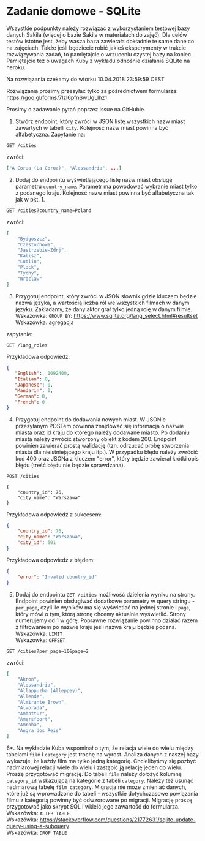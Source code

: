 # Zadanie domowe - SQLite

Wszystkie podpunkty należy rozwiązać z wykorzystaniem testowej bazy danych Sakila (więcej o bazie Sakila w materiałach do zajęć). Dla celów testów istotne jest, żeby wasza baza zawierała dokładnie te same dane co na zajęciach. Także jeśli będziecie robić jakieś eksperymenty w trakcie rozwiązywania zadań, to pamiętajcie o wrzuceniu czystej bazy na koniec. Pamiętajcie też o uwagach Kuby z wykładu odnośnie działania SQLite na heroku. 

Na rozwiązania czekamy do wtorku 10.04.2018 23:59:59 CEST

Rozwiązania prosimy przesyłać tylko za pośrednictwem formularza: https://goo.gl/forms/7lzl6pfnSwUgLlhz1

Prosimy o zadawanie pytań poprzez issue na GitHubie.


1. Stwórz endpoint, który zwróci w JSON listę wszystkich nazw miast zawartych w tabelli `city`. Kolejność nazw miast powinna być alfabetyczna.
Zapytanie na:
```
GET /cities
```
zwróci:
```json
["A Corua (La Corua)", "Alessandria", ...]
```
2. Dodaj do endpointu wyświetlającego listę nazw miast obsługę parametru `country_name`. Parametr ma powodować wybranie miast tylko z podanego kraju. Kolejność nazw miast powinna być alfabetyczna tak jak w pkt. 1.
```
GET /cities?country_name=Poland
```
zwróci:
```json
[
    "Bydgoszcz",
    "Czestochowa",
    "Jastrzebie-Zdrj",
    "Kalisz",
    "Lublin",
    "Plock",
    "Tychy",
    "Wroclaw"
]
```
3. Przygotuj endpoint, który zwróci w JSON słownik gdzie kluczem będzie nazwa języka, a wartością liczba ról we wszystkich filmach w danym języku. Zakładamy, że dany aktor grał tylko jedną rolę w danym filmie.  
Wskazówka: `GROUP BY`: https://www.sqlite.org/lang_select.html#resultset  
Wskazówka: agregacja

zapytanie:
```
GET /lang_roles
```

Przykładowa odpowiedź:
```json
{
   "English":  1092400,
   "Italian": 0,
   "Japanese": 0,
   "Mandarin": 0,
   "German": 0,
   "French": 0
}
```
4. Przygotuj endpoint do dodawania nowych miast. W JSONie przesyłanym POSTem powinna znajdować się informacja o nazwie miasta oraz id kraju do którego należy dodawane miasto. Po dodaniu miasta należy zwrócić stworzony obiekt z kodem 200. Endpoint powinien zawierać prostą walidację (tzn. odrzucać próbę stworzenia miasta dla nieistniejącego kraju itp.). W przypadku błędu należy zwrócić kod 400 oraz JSONa z kluczem "error", który będzie zawierał krótki opis błędu (treść błędu nie będzie sprawdzana).

```
POST /cities

{
    "country_id": 76,
    "city_name": "Warszawa"
}
```
Przykładowa odpowiedź z sukcesem:
```json
{
    "country_id": 76,
    "city_name": "Warszawa",
    "city_id": 601
}
```
Przykładowa odpowiedź z błędem:
```json
{
    "error": "Invalid country_id"
}
```

5. Dodaj do endpointu `GET /cities` możliwość dzielenia wyniku na strony. Endpoint powinien obsługiwać dodatkowe parametry w query stringu - `per_page`, czyli ile wyników ma się wyświetlać na jednej stronie i `page`, który mówi o tym, którą stronę chcemy aktualnie wyświetlić. Strony numerujemy od 1 w górę. Poprawne rozwiązanie powinno działać razem z filtrowaniem po nazwie kraju jeśli nazwa kraju będzie podana.  
Wskazówka: `LIMIT`  
Wskazówka: `OFFSET`

```
GET /cities?per_page=10&page=2
```
zwróci:
```json
[
    "Akron",
    "Alessandria",
    "Allappuzha (Alleppey)",
    "Allende",
    "Almirante Brown",
    "Alvorada",
    "Ambattur",
    "Amersfoort",
    "Amroha",
    "Angra dos Reis"
]
```

6*. Na wykładzie Kuba wspominał o tym, że relacja wiele do wielu między tabelami `film` i `category` jest trochę na wyrost. Analiza danych z naszej bazy wykazuje, że każdy film ma tylko jedną kategorię. Chcielibyśmy się pozbyć nadmiarowej relacji wiele do wielu i zastąpić ją relację jeden do wielu. Proszę przygotować migrację. Do tabeli `film` należy dołożyć kolumnę `category_id` wskazującą na kategorie z tabeli `category`. Należy też usunąć nadmiarową tabelę `film_category`. Migracja nie może zmieniać danych, które już są wprowadzone do tabeli - wszystkie dotychczasowe powiązania filmu z kategorią powinny być odwzorowane po migracji. Migrację proszę przygotować jako skrypt SQL i wkleić jego zawartość do formularza.  
Wskazówka: `ALTER TABLE`   
Wskazówka: https://stackoverflow.com/questions/21772631/sqlite-update-query-using-a-subquery  
Wskazówka: `DROP TABLE`  
